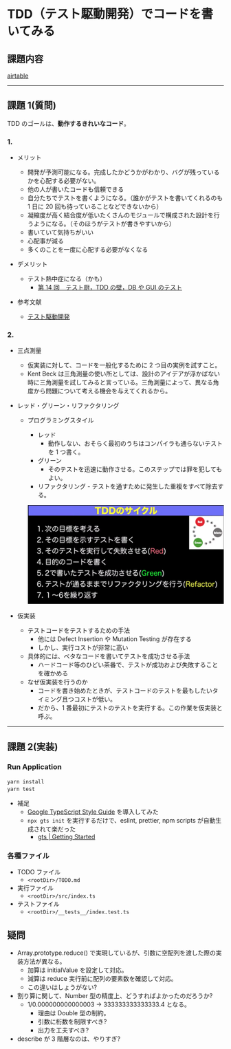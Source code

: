 # TDD（テスト駆動開発）でコードを書いてみる

## 課題内容

[airtable](https://airtable.com/tblTnXBXFOYJ0J7lZ/viwyi8muFtWUlhNKG/recjXEpChElr4AzCd?blocks=hide)

---

## 課題 1(質問)

TDD のゴールは、**動作するきれいなコード**。

### 1.

- メリット
  - 開発が予測可能になる。完成したかどうかがわかり、バグが残っているかを心配する必要がない。
  - 他の人が書いたコードも信頼できる
  - 自分たちでテストを書くようになる。（誰かがテストを書いてくれるのも 1 日に 20 回も待っていることなどできないから）
  - 凝縮度が高く結合度が低いたくさんのモジュールで構成された設計を行うようになる。（そのほうがテストが書きやすいから）
  - 書いていて気持ちがいい
  - 心配事が減る
  - 多くのことを一度に心配する必要がなくなる
- デメリット

  - テスト熱中症になる（かも）
    - [第 14 回　テスト厨，TDD の壁，DB や GUI のテスト](https://gihyo.jp/dev/serial/01/tdd/0014)

- 参考文献
  - [テスト駆動開発](https://tatsu-zine.com/books/test-driven-development)

### 2.

- 三点測量
  - 仮実装に対して、コードを一般化するために 2 つ目の実例を試すこと。
  - Kent Beck は三角測量の使い所としては、設計のアイデアが浮かばない時に三角測量を試してみると言っている。三角測量によって、異なる角度から問題について考える機会を与えてくれるから。
- レッド・グリーン・リファクタリング

  - プログラミングスタイル

    - レッド
      - 動作しない、おそらく最初のうちはコンパイラも通らないテストを 1 つ書く。
    - グリーン
      - そのテストを迅速に動作させる。このステップでは罪を犯してもよい。
    - リファクタリング - テストを通すために発生した重複をすべて除去する。

    ![テストのサイクル](./images/tdd_cycle.png)

- 仮実装
  - テストコードをテストするための手法
    - 他には Defect Insertion や Mutation Testing が存在する
    - しかし、実行コストが非常に高い
  - 具体的には、ベタなコードを書いてテストを成功させる手法
    - ハードコード等のひどい茶番で、テストが成功および失敗することを確かめる
  - なぜ仮実装を行うのか
    - コードを書き始めたときが、テストコードのテストを最もしたいタイミング且つコストが低い。
    - だから、1 番最初にテストのテストを実行する。この作業を仮実装と呼ぶ。

---

## 課題 2(実装)

### Run Application

```bash
yarn install
yarn test
```

- 補足
  - [Google TypeScript Style Guide](https://google.github.io/styleguide/tsguide.html) を導入してみた
  - `npx gts init` を実行するだけで、eslint, prettier, npm scripts が自動生成されて楽だった
    - [gts | Getting Started](https://github.com/google/gts)

### 各種ファイル

- TODO ファイル
  - `<rootDir>/TODO.md`
- 実行ファイル
  - `<rootDir>/src/index.ts`
- テストファイル
  - `<rootDir>/__tests__/index.test.ts`

## 疑問

- Array.prototype.reduce() で実現しているが、引数に空配列を渡した際の実装方法が異なる。
  - 加算は initialValue を設定して対応。
  - 減算は reduce 実行前に配列の要素数を確認して対応。
  - この違いはしょうがない?
- 割り算に関して、Number 型の精度上、どうすればよかったのだろうか?
  - 1/0.000000000000003 -> 333333333333333.4 となる。
    - 理由は Double 型の制約。
    - 引数に桁数を制限すべき?
    - 出力を工夫すべき?
- describe が 3 階層なのは、やりすぎ?
